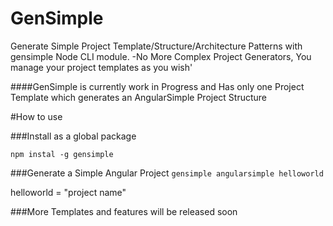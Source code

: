 # GenSimple


Generate Simple Project Template/Structure/Architecture Patterns with gensimple Node CLI module.
-No More Complex Project Generators, You manage your project templates as you wish'

####GenSimple is currently work in Progress and Has only one Project Template which generates an AngularSimple Project Structure


#How to use

###Install as a global package

`npm instal -g gensimple`


###Generate a Simple Angular Project
`gensimple angularsimple helloworld`

helloworld = "project name"


###More Templates and features will be released soon
